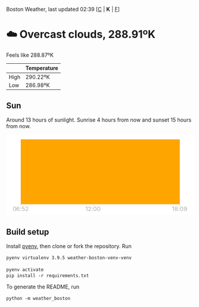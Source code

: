 Boston Weather, last updated 02:39 [[C](https://github.com/ninest/weather_boston/blob/main/README.md) | **K** | [F](https://github.com/ninest/weather_boston/blob/main/F-README.md)]

# ☁️ Overcast clouds, 288.91ºK

Feels like 288.87ºK

|  | Temperature |
| -- | -- |
| High | 290.22ºK |
| Low | 286.98ºK |

## Sun

Around 13 hours of sunlight. Sunrise 4 hours from now and sunset 15 hours from now.

![Sunrise sunset chart](./assets/sun-chart.png)

## Build setup

Install [pyenv](https://github.com/pyenv/pyenv), then clone or fork the repository. Run


```shell
pyenv virtualenv 3.9.5 weather-boston-venv-venv

pyenv activate
pip install -r requirements.txt
```

To generate the README, run

```shell
python -m weather_boston
```
